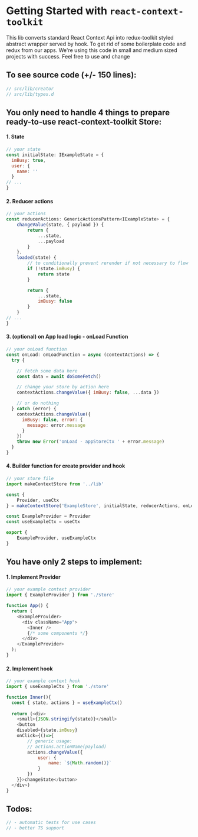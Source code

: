# Getting Started with `react-context-toolkit`

This lib converts standard React Context Api into redux-toolkit styled abstract wrapper served by hook. To get rid of some boilerplate code and redux from our apps. We're using this code in small and medium sized projects with success. Feel free to use and change

## To see source code (+/- 150 lines):
```javascript
// src/lib/creator
// src/lib/types.d
```

## You only need to handle 4 things to prepare ready-to-use react-context-toolkit Store:

#### 1. State
```javascript
// your state
const initialState: IExampleState = {
  imBusy: true,
  user: {
    name: ''
  }
// ...
}
```

#### 2. Reducer actions
```javascript
// your actions
const reducerActions: GenericActionsPattern<IExampleState> = {
    changeValue(state, { payload }) {
        return {
            ...state,
            ...payload
        }
    },
    loaded(state) {
        // to conditionally prevent rerender if not necessary to flow
        if (!state.imBusy) {
            return state
        }

        return {
            ...state,
            imBusy: false
        }
    }
// ...
}
```


#### 3. (optional) on App load logic - onLoad Function
```javascript
// your onLoad function
const onLoad: onLoadFunction = async (contextActions) => {
  try {

    // fetch some data here
    const data = await doSomeFetch()

    // change your store by action here
    contextActions.changeValue({ imBusy: false, ...data })

    // or do nothing
  } catch (error) {
    contextActions.changeValue({
      imBusy: false, error: {
        message: error.message
      }
    })
    throw new Error('onLoad - appStoreCtx ' + error.message)
  }
}
```

#### 4. Builder function for create provider and hook
```javascript
// your store file
import makeContextStore from '../lib'

const {
    Provider, useCtx
} = makeContextStore('ExampleStore', initialState, reducerActions, onLoad)

const ExampleProvider = Provider
const useExampleCtx = useCtx

export {
    ExampleProvider, useExampleCtx
}
```

## You have only 2 steps to implement:
#### 1. Implement Provider
```javascript
// your example context provider
import { ExampleProvider } from './store' 

function App() {
  return (
    <ExampleProvider>
      <div className="App">
        <Inner />
        {/* some components */}
      </div>
    </ExampleProvider>
  );
}
```

#### 2. Implement hook
```javascript
// your example context hook
import { useExampleCtx } from './store' 

function Inner(){
  const { state, actions } = useExampleCtx()
  
  return (<div>
    <small>{JSON.stringify(state)}</small>
    <button 
    disabled={state.imBusy}
    onClick={()=>{
        // generic usage:
        // actions.actionName(payload)
        actions.changeValue({
            user: {
                name: `${Math.random()}`
            }
        })
    }}>changeState</button>
  </div>)
}
```





## Todos:
```javascript
// - automatic tests for use cases
// - better TS support
```